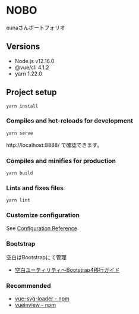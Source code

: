 # NOBO
eunaさんポートフォリオ

## Versions
* Node.js v12.16.0
* @vue/cli 4.1.2
* yarn 1.22.0

## Project setup
```
yarn install
```

### Compiles and hot-reloads for development
```
yarn serve
```
http://localhost:8888/ で確認できます。

### Compiles and minifies for production
```
yarn build
```

### Lints and fixes files
```
yarn lint
```

### Customize configuration
See [Configuration Reference](https://cli.vuejs.org/config/).

### Bootstrap
空白はBootstrapにて管理
* [空白ユーティリティ～Bootstrap4移行ガイド](https://cccabinet.jpn.org/bootstrap4/utilities/spacing)

### Recommended
* [vue-svg-loader - npm](https://www.npmjs.com/package/vue-svg-loader)
* [vueinview - npm](https://www.npmjs.com/package/vueinview)
